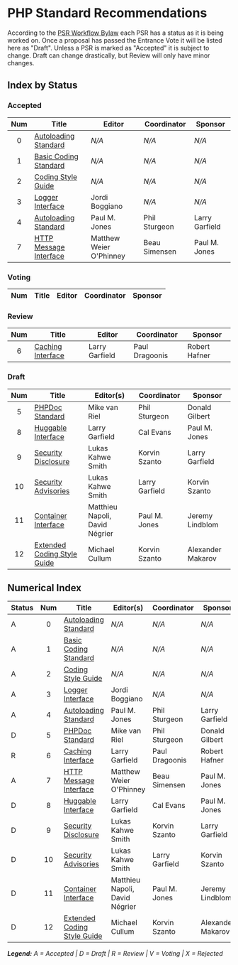 # PHP Standard Recommendations

According to the [PSR Workflow Bylaw](https://github.com/php-fig/fig-standards/blob/master/bylaws/004-psr-workflow.md) each PSR has a status as it is being worked on. Once a proposal has passed the Entrance Vote it will be listed here as "Draft". Unless a PSR is marked as "Accepted" it is subject to change. Draft can change drastically, but Review will only have minor changes.

## Index by Status

### Accepted

| Num | Title                          | Editor                  |  Coordinator  | Sponsor        |
|:---:|--------------------------------|-------------------------|---------------|----------------|
| 0   | [Autoloading Standard][psr0]   | _N/A_                   | _N/A_         | _N/A_          |
| 1   | [Basic Coding Standard][psr1]  | _N/A_                   | _N/A_         | _N/A_          |
| 2   | [Coding Style Guide][psr2]     | _N/A_                   | _N/A_         | _N/A_          |
| 3   | [Logger Interface][psr3]       | Jordi Boggiano          | _N/A_         | _N/A_          |
| 4   | [Autoloading Standard][psr4]   | Paul M. Jones           | Phil Sturgeon | Larry Garfield |
| 7   | [HTTP Message Interface][psr7] | Matthew Weier O'Phinney | Beau Simensen | Paul M. Jones     |

### Voting

| Num | Title                          | Editor                  |  Coordinator  | Sponsor     |
|:---:|--------------------------------|-------------------------|---------------|-------------|

### Review

| Num | Title                          | Editor                  |  Coordinator   | Sponsor       |
|:---:|--------------------------------|-------------------------|----------------|---------------|
| 6   | [Caching Interface][psr6]      | Larry Garfield          | Paul Dragoonis | Robert Hafner |

### Draft

| Num | Title                                | Editor(s)                      |  Coordinator   | Sponsor           |
|:---:|--------------------------------------|--------------------------------|----------------|-------------------|
| 5   | [PHPDoc Standard][psr5]              | Mike van Riel                  | Phil Sturgeon  | Donald Gilbert    |
| 8   | [Huggable Interface][psr8]           | Larry Garfield                 | Cal Evans      | Paul M. Jones        |
| 9   | [Security Disclosure][psr9]          | Lukas Kahwe Smith              | Korvin Szanto  | Larry Garfield    |
| 10  | [Security Advisories][psr10]         | Lukas Kahwe Smith              | Larry Garfield | Korvin Szanto     |
| 11  | [Container Interface][psr11]         | Matthieu Napoli, David Négrier | Paul M. Jones  | Jeremy Lindblom   |
| 12  | [Extended Coding Style Guide][psr12] | Michael Cullum                 | Korvin Szanto  | Alexander Makarov |

## Numerical Index

| Status | Num | Title                                | Editor(s)                      |  Coordinator   | Sponsor           |
|--------|:---:|--------------------------------------|--------------------------------|----------------|-------------------|
| A      | 0   | [Autoloading Standard][psr0]         | _N/A_                          | _N/A_          | _N/A_             |
| A      | 1   | [Basic Coding Standard][psr1]        | _N/A_                          | _N/A_          | _N/A_             |
| A      | 2   | [Coding Style Guide][psr2]           | _N/A_                          | _N/A_          | _N/A_             |
| A      | 3   | [Logger Interface][psr3]             | Jordi Boggiano                 | _N/A_          | _N/A_             |
| A      | 4   | [Autoloading Standard][psr4]         | Paul M. Jones                  | Phil Sturgeon  | Larry Garfield    |
| D      | 5   | [PHPDoc Standard][psr5]              | Mike van Riel                  | Phil Sturgeon  | Donald Gilbert    |
| R      | 6   | [Caching Interface][psr6]            | Larry Garfield                 | Paul Dragoonis | Robert Hafner     |
| A      | 7   | [HTTP Message Interface][psr7]       | Matthew Weier O'Phinney        | Beau Simensen  | Paul M. Jones        |
| D      | 8   | [Huggable Interface][psr8]           | Larry Garfield                 | Cal Evans      | Paul M. Jones        |
| D      | 9   | [Security Disclosure][psr9]          | Lukas Kahwe Smith              | Korvin Szanto  | Larry Garfield    |
| D      | 10  | [Security Advisories][psr10]         | Lukas Kahwe Smith              | Larry Garfield | Korvin Szanto     |
| D      | 11  | [Container Interface][psr11]         | Matthieu Napoli, David Négrier | Paul M. Jones  | Jeremy Lindblom   |
| D      | 12  | [Extended Coding Style Guide][psr12] | Michael Cullum                 | Korvin Szanto  | Alexander Makarov |

_**Legend:** A = Accepted | D = Draft | R = Review | V = Voting | X = Rejected_

[psr0]: /psr/psr-0/
[psr1]: /psr/psr-1/
[psr2]: /psr/psr-2/
[psr3]: /psr/psr-3/
[psr4]: /psr/psr-4/
[psr5]: https://github.com/phpDocumentor/fig-standards/tree/master/proposed
[psr6]: https://github.com/php-fig/fig-standards/blob/master/proposed/cache.md
[psr7]: /psr/psr-7/
[psr8]: https://github.com/php-fig/fig-standards/blob/master/proposed/psr-8-hug/psr-8-hug.md
[psr9]: https://github.com/php-fig/fig-standards/blob/master/proposed/security-disclosure-publication.md
[psr10]: https://github.com/php-fig/fig-standards/pull/473
[psr11]: https://github.com/container-interop/fig-standards/blob/master/proposed/container.md
[psr11]: https://github.com/container-interop/fig-standards/blob/master/proposed/container.md
[psr12]: https://github.com/php-fig/fig-standards/blob/master/proposed/extended-coding-style-guide.md
